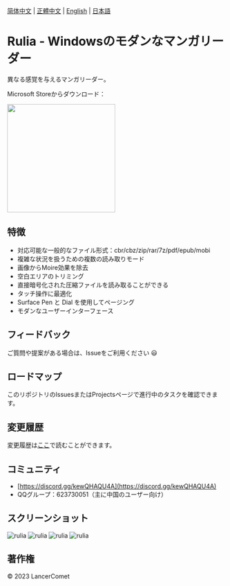 [简体中文](README.CHS.md) | [正體中文](README.CHT.md) | [English](README.md) | [日本語](README.JPN.md)

# Rulia - Windowsのモダンなマンガリーダー

異なる感覚を与えるマンガリーダー。

Microsoft Storeからダウンロード：

<a href="https://apps.microsoft.com/store/detail/9MVVLRZWRXX8?cid=github&launch=true&mode=mini">
  <img src="https://get.microsoft.com/images/ja-jp%20dark.svg" width="250" />
</a>

## 特徴

 - 対応可能な一般的なファイル形式：cbr/cbz/zip/rar/7z/pdf/epub/mobi
 - 複雑な状況を扱うための複数の読み取りモード
 - 画像からMoire効果を除去
 - 空白エリアのトリミング
 - 直接暗号化された圧縮ファイルを読み取ることができる
 - タッチ操作に最適化
 - Surface Pen と Dial を使用してページング
 - モダンなユーザーインターフェース

## フィードバック

ご質問や提案がある場合は、Issueをご利用ください 😃

## ロードマップ

このリポジトリのIssuesまたはProjectsページで進行中のタスクを確認できます。

## 変更履歴

変更履歴は[ここ](https://github.com/LancerComet/RuliaReader/blob/master/CHANGELOG.md)で読むことができます。

## コミュニティ

 - [https://discord.gg/kewQHAQU4A](https://discord.gg/kewQHAQU4A)
 - QQグループ：623730051（主に中国のユーザー向け）

## スクリーンショット

![rulia](/images/en-01.jpg)
![rulia](/images/en-02.jpg)
![rulia](/images/en-03.jpg)
![rulia](/images/en-04.jpg)

## 著作権

© 2023 LancerComet
